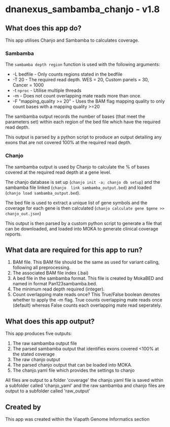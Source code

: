 # dnanexus_sambamba_chanjo - v1.8

## What does this app do?
This app utilises Chanjo and Sambamba to calculates coverage.

### Sambamba
The `sambamba depth region` function is used with the following arguments:

* -L bedfile    -   Only counts regions stated in the bedfile
* -T 20 -   The required read depth. WES = 20, Custom panels = 30, Cancer = 1000
* -t `nproc`    -   Utilise multiple threads
* -m    -   Does not count overlapping mate reads more than once.
* -F "mapping_quality >= 20"    - Uses the BAM flag mapping quality to only count bases with a mapping quality >=20


The sambamba output records the number of bases (that meet the parameters set) within each region of the bed file which have the required read depth.

This output is parsed by a python script to produce an output detailing any exons that are not covered 100% at the required read depth.

### Chanjo
The sambamba output is used by Chanjo to calculate the % of bases covered at the required read depth at a gene level.

The chanjo database is set up (`chanjo init -a; chanjo db setup`) and the sambamba file linked (`chanjo  link sambamba_output.bed`) and loaded (`chanjo load sambamba_output.bed`).

The bed file is used to extract a unique list of gene symbols and the coverage for each gene is then calculated (`chanjo calculate gene $gene >> chanjo_out.json`)

This output is then parsed by a custom python script to generate a file that can be downloaded, and loaded into MOKA to generate clinical coverage reports.


## What data are required for this app to run?
1. BAM file. This BAM file should be the same as used for variant calling, following all preprocessing.
2. The associated BAM file index (.bai)
3. A bed file in the sambamba format. This file is created by MokaBED and named in format Pan123sambamba.bed. 
4. The minimum read depth required (integer). 
5. Count overlapping mate reads once? This True/False boolean denotes whether to apply the -m flag. True counts overlapping mate reads once (default) whereas False counts each overlapping mate read seperately.


## What does this app output?
This app produces five outputs:

1. The raw sambamba output file
2. The parsed sambamba output that identifies exons covered <100% at the stated coverage
3. The raw chanjo output
4. The parsed chanjo output that can be loaded into MOKA.
5. The chanjo.yaml file which provides the settings to chanjo

All files are output to a folder 'coverage'
the chanjo.yaml file is saved within a subfolder called 'chanjo_yaml' and the raw sambamba and chanjo files are output to a subfolder called 'raw_output'


## Created by
This app was created within the Viapath Genome Informatics section
